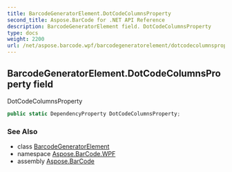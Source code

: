 ```yaml
---
title: BarcodeGeneratorElement.DotCodeColumnsProperty
second_title: Aspose.BarCode for .NET API Reference
description: BarcodeGeneratorElement field. DotCodeColumnsProperty
type: docs
weight: 2200
url: /net/aspose.barcode.wpf/barcodegeneratorelement/dotcodecolumnsproperty/
---
```

## BarcodeGeneratorElement.DotCodeColumnsProperty field

DotCodeColumnsProperty

```csharp
public static DependencyProperty DotCodeColumnsProperty;
```

### See Also

* class [BarcodeGeneratorElement](../)
* namespace [Aspose.BarCode.WPF](../../barcodegeneratorelement/)
* assembly [Aspose.BarCode](../../../)


